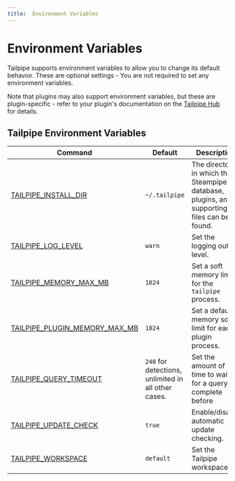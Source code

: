 ```yaml
---
title:  Environment Variables
---
```


# Environment Variables

Tailpipe supports environment variables to allow you to change its default behavior.  These are optional settings - You are not required to set any environment variables.

Note that plugins may also support environment variables, but these are plugin-specific - refer to your plugin's documentation on the [Tailpipe Hub](https://hub.tailpipe.io/) for details.

## Tailpipe Environment Variables


| Command | Default | Description
|-|-|-
| [TAILPIPE_INSTALL_DIR](reference/env-vars/tailpipe_install_dir)| `~/.tailpipe` | The directory in which the Steampipe database, plugins, and supporting files can be found.
| [TAILPIPE_LOG_LEVEL](reference/env-vars/tailpipe_log)  | `warn` | Set the logging output level.
| [TAILPIPE_MEMORY_MAX_MB](reference/env-vars/tailpipe_memory_max_mb)| `1024` | Set a soft memory limit for the `tailpipe` process.
 |[TAILPIPE_PLUGIN_MEMORY_MAX_MB](reference/env-vars/tailpipe_plugin_memory_max_mb)| `1024` | Set a default memory soft limit for each plugin process.
| [TAILPIPE_QUERY_TIMEOUT](reference/env-vars/tailpipe_query_timeout)  |  `240` for detections, unlimited in all other cases. | Set the amount of time to wait for a query to complete before 
| [TAILPIPE_UPDATE_CHECK](reference/env-vars/tailpipe_update_check)| `true` | Enable/disable automatic update checking.
| [TAILPIPE_WORKSPACE](reference/env-vars/tailpipe_workspace)  | `default` | Set the Tailpipe workspace.
